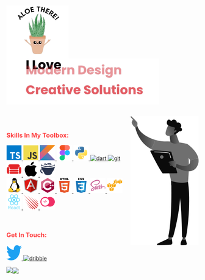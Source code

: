 <p>
  <img align="left" alt="contact" src="assets/images/welcome.png" width="163" height="140" />
  <img align="center" alt="gif" src="assets/images/what-i-love.gif" width="400" height="120" />
</p><br>
<img align="right" alt="contact" src="assets/images/contact-decoration.png" />
<br>
<h3 align="left" style="color: #fe3f40;">Skills In My Toolbox:</h3>
<p align="left">
  <a href="https://www.typescriptlang.org/" target="_blank">
    <img src="https://raw.githubusercontent.com/devicons/devicon/master/icons/typescript/typescript-original.svg"
      alt="typescript" width="40" height="40" />
  </a>
  <a href="https://developer.mozilla.org/en-US/docs/Web/JavaScript" target="_blank">
    <img src="https://raw.githubusercontent.com/devicons/devicon/master/icons/javascript/javascript-original.svg"
      alt="javascript" width="40" height="40" />
  </a>
  <a href="https://kotlinlang.org/" target="_blank">
    <img src="https://raw.githubusercontent.com/devicons/devicon/master/icons/kotlin/kotlin-original.svg" alt="kotlin"
      width="40" height="40" />
  </a>
  <a href="https://www.figma.com/" target="_blank">
    <img src="https://raw.githubusercontent.com/devicons/devicon/master/icons/figma/figma-original.svg" alt="figma"
      width="40" height="40" />
  </a>
  <a href="https://www.python.org/" target="_blank">
    <img src="https://raw.githubusercontent.com/devicons/devicon/master/icons/python/python-original.svg" alt="python"
      width="40" height="40" />
  </a>
  <a href="https://dart.dev" target="_blank">
    <img src="https://www.vectorlogo.zone/logos/dartlang/dartlang-icon.svg" alt="dart" width="40" height="40" />
  </a>
  <a href="https://git-scm.com/" target="_blank">
    <img src="https://www.vectorlogo.zone/logos/git-scm/git-scm-icon.svg" alt="git" width="40" height="40" />
  </a>
  <a href="https://couchdb.apache.org/" target="_blank">
    <img src="https://raw.githubusercontent.com/devicons/devicon/master/icons/couchdb/couchdb-original.svg"
      alt="couchdb" width="40" height="40" />
  </a>
  <a href="https://www.apple.com/macos" target="_blank">
    <img src="https://raw.githubusercontent.com/devicons/devicon/master/icons/apple/apple-original.svg" alt="macos"
      width="40" height="40" />
  </a>
  <a href="https://coffeescript.org/" target="_blank">
    <img src="https://raw.githubusercontent.com/devicons/devicon/master/icons/coffeescript/coffeescript-original.svg"
      alt="coffeescript" width="40" height="40" />
  </a><br>
  <a href="https://www.linux.org/" target="_blank">
    <img src="https://raw.githubusercontent.com/devicons/devicon/master/icons/linux/linux-original.svg" alt="linux"
      width="40" height="40" />
  </a>
  <a href="https://angular.io/" target="_blank">
    <img src="https://raw.githubusercontent.com/devicons/devicon/master/icons/angularjs/angularjs-original.svg"
      alt="angularjs" width="40" height="40" />
  </a>
  <a href="https://www.cplusplus.com/" target="_blank">
    <img src="https://raw.githubusercontent.com/devicons/devicon/master/icons/cplusplus/cplusplus-original.svg" alt="c++"
      width="40" height="40" />
  </a>
  <a href="https://www.w3.org/html/" target="_blank">
    <img src="https://raw.githubusercontent.com/devicons/devicon/master/icons/html5/html5-original-wordmark.svg"
      alt="html5" width="40" height="40" />
  </a>
  <a href="https://www.w3schools.com/css/" target="_blank">
    <img src="https://raw.githubusercontent.com/devicons/devicon/master/icons/css3/css3-original-wordmark.svg"
      alt="css3" width="40" height="40" />
  </a>
  <a href="https://sass-lang.com" target="_blank">
    <img src="https://raw.githubusercontent.com/devicons/devicon/master/icons/sass/sass-original.svg" alt="sass"
      width="40" height="40" />
  </a>
  <a href="https://aws.amazon.com/" target="_blank">
    <img
      src="https://raw.githubusercontent.com/devicons/devicon/master/icons/amazonwebservices/amazonwebservices-original.svg"
      alt="aws" width="40" height="40" />
  </a>
  <a href="https://reactjs.org/" target="_blank">
    <img src="https://raw.githubusercontent.com/devicons/devicon/master/icons/react/react-original-wordmark.svg"
      alt="react" width="40" height="40" />
  </a>
  <a href="https://www.meteor.com/" target="_blank">
    <img src="https://raw.githubusercontent.com/devicons/devicon/master/icons/meteor/meteor-original.svg" alt="meteor" width="40" height="40" />
  </a>
  <a href="https://appwrite.io/" target="_blank">
    <img src="https://raw.githubusercontent.com/devicons/devicon/master/icons/appwrite/appwrite-original.svg"
      alt="appwrite" width="40" height="40" />
  </a>
</p><br>
<h3 align="left" style="color: #fe3f40;">Get In Touch:</h3>
<p align="left">
  <a href="https://twitter.com/albertcodes_dev" target="blank">
    <img src="https://raw.githubusercontent.com/devicons/devicon/master/icons/twitter/twitter-original.svg"
      alt="twitter" width="40" height="40" />
  </a>
  <a href="https://dribbble.com/albertcodes" target="blank">
    <img src="https://cdn.jsdelivr.net/npm/simple-icons@3.0.1/icons/dribbble.svg"
      alt="dribble" width="40" height="40" />
  </a>
</p>
<p>
  <img align="left" height="180em"
    src="https://github-readme-stats.vercel.app/api?username=albertcodes&show_icons=true&theme=vue&hide_border=true&&count_private=true&include_all_commits=true" />
  <img align="center" height="180em"
    src="https://github-readme-stats.vercel.app/api/top-langs/?username=albertcodes&show_icons=true&theme=vue&hide_border=true&layout=compact&langs_count=8" />
</p>
